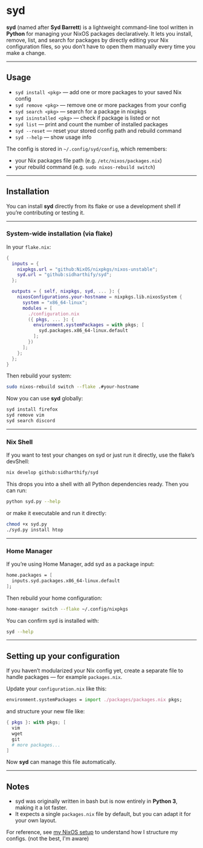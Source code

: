# syd

**syd** (named after **Syd Barrett**) is a lightweight command-line tool written in **Python** for managing your NixOS packages declaratively.
It lets you install, remove, list, and search for packages by directly editing your Nix configuration files, so you don’t have to open them manually every time you make a change.

---

## Usage

* `syd install <pkg>` — add one or more packages to your saved Nix config
* `syd remove <pkg>` — remove one or more packages from your config
* `syd search <pkg>` — search for a package in nixpkgs
* `syd isinstalled <pkg>` — check if package is listed or not
* `syd list` — print and count the number of installed packages
* `syd --reset` — reset your stored config path and rebuild command
* `syd --help` — show usage info

The config is stored in `~/.config/syd/config`, which remembers:

* your Nix packages file path (e.g. `/etc/nixos/packages.nix`)
* your rebuild command (e.g. `sudo nixos-rebuild switch`)

---

## Installation

You can install **syd** directly from its flake or use a development shell if you’re contributing or testing it.

---

### System-wide installation (via flake)

In your `flake.nix`:

```nix
{
  inputs = {
    nixpkgs.url = "github:NixOS/nixpkgs/nixos-unstable";
    syd.url = "github:sidharthify/syd";
  };

  outputs = { self, nixpkgs, syd, ... }: {
    nixosConfigurations.your-hostname = nixpkgs.lib.nixosSystem {
      system = "x86_64-linux";
      modules = [
        ./configuration.nix
        ({ pkgs, ... }: {
          environment.systemPackages = with pkgs; [
            syd.packages.x86_64-linux.default
          ];
        })
      ];
    };
  };
}
```

Then rebuild your system:

```bash
sudo nixos-rebuild switch --flake .#your-hostname
```

Now you can use **syd** globally:

```bash
syd install firefox
syd remove vim
syd search discord
```

---

### Nix Shell

If you want to test your changes on syd or just run it directly, use the flake’s devShell:

```bash
nix develop github:sidharthify/syd
```

This drops you into a shell with all Python dependencies ready.
Then you can run:

```bash
python syd.py --help
```

or make it executable and run it directly:

```bash
chmod +x syd.py
./syd.py install htop
```

---

### Home Manager

If you’re using Home Manager, add syd as a package input:

```nix
home.packages = [
  inputs.syd.packages.x86_64-linux.default
];
```

Then rebuild your home configuration:

```bash
home-manager switch --flake ~/.config/nixpkgs
```

You can confirm syd is installed with:

```bash
syd --help
```

---

## Setting up your configuration

If you haven’t modularized your Nix config yet, create a separate file to handle packages — for example `packages.nix`.

Update your `configuration.nix` like this:

```nix
environment.systemPackages = import ./packages/packages.nix pkgs;
```

and structure your new file like:

```nix
{ pkgs }: with pkgs; [
  vim
  wget
  git
  # more packages...
]
```

Now **syd** can manage this file automatically.

---

## Notes

* syd was originally written in bash but is now entirely in **Python 3**, making it a lot faster.
* It expects a single `packages.nix` file by default, but you can adapt it for your own layout.

For reference, see [my NixOS setup](https://github.com/sidharthify/nixos-configs) to understand how I structure my configs. (not the best, I'm aware)
